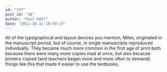 ```yaml
---
id: "377"
post_id: "18"
author: "Paul Gehl"
date: "2011-10-11 19:59:17"
---
```

All of the typographical and layout devices you mention, Miles, originated in the manuscript period, but of course, in single manuscripts reproduced individually. They became much more common in the first age of print both because there were many more copies mad at once, but also because printers copied (and teachers began more and more often to demand) things like this that made it easier to use the textbooks.
